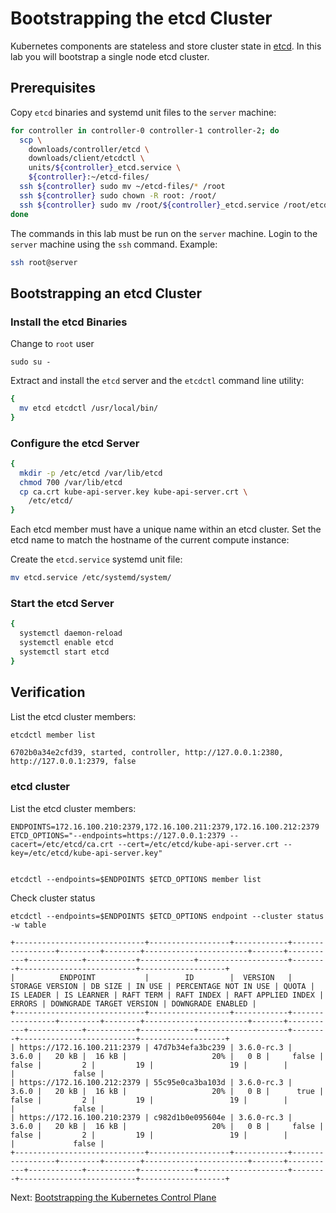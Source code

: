 # Bootstrapping the etcd Cluster

Kubernetes components are stateless and store cluster state in [etcd](https://github.com/etcd-io/etcd). In this lab you will bootstrap a single node etcd cluster.

## Prerequisites

Copy `etcd` binaries and systemd unit files to the `server` machine:

```bash
for controller in controller-0 controller-1 controller-2; do
  scp \
    downloads/controller/etcd \
    downloads/client/etcdctl \
    units/${controller}_etcd.service \
    ${controller}:~/etcd-files/
  ssh ${controller} sudo mv ~/etcd-files/* /root
  ssh ${controller} sudo chown -R root: /root/
  ssh ${controller} sudo mv /root/${controller}_etcd.service /root/etcd.service
done
```

The commands in this lab must be run on the `server` machine. Login to the `server` machine using the `ssh` command. Example:

```bash
ssh root@server
```

## Bootstrapping an etcd Cluster

### Install the etcd Binaries

Change to `root` user 
```shell
sudo su -
```

Extract and install the `etcd` server and the `etcdctl` command line utility:

```bash
{
  mv etcd etcdctl /usr/local/bin/
}
```

### Configure the etcd Server

```bash
{
  mkdir -p /etc/etcd /var/lib/etcd
  chmod 700 /var/lib/etcd
  cp ca.crt kube-api-server.key kube-api-server.crt \
    /etc/etcd/
}
```

Each etcd member must have a unique name within an etcd cluster. Set the etcd name to match the hostname of the current compute instance:

Create the `etcd.service` systemd unit file:

```bash
mv etcd.service /etc/systemd/system/
```

### Start the etcd Server

```bash
{
  systemctl daemon-reload
  systemctl enable etcd
  systemctl start etcd
}
```

## Verification

List the etcd cluster members:

```bash
etcdctl member list
```

```text
6702b0a34e2cfd39, started, controller, http://127.0.0.1:2380, http://127.0.0.1:2379, false
```

### etcd cluster

List the etcd cluster members:

```shell
ENDPOINTS=172.16.100.210:2379,172.16.100.211:2379,172.16.100.212:2379
ETCD_OPTIONS="--endpoints=https://127.0.0.1:2379 --cacert=/etc/etcd/ca.crt --cert=/etc/etcd/kube-api-server.crt --key=/etc/etcd/kube-api-server.key"


etcdctl --endpoints=$ENDPOINTS $ETCD_OPTIONS member list
```


Check cluster status
```shell
etcdctl --endpoints=$ENDPOINTS $ETCD_OPTIONS endpoint --cluster status -w table
```

```text
+-----------------------------+------------------+------------+-----------------+---------+--------+-----------------------+-------+-----------+------------+-----------+------------+--------------------+--------+--------------------------+-------------------+
|          ENDPOINT           |        ID        |  VERSION   | STORAGE VERSION | DB SIZE | IN USE | PERCENTAGE NOT IN USE | QUOTA | IS LEADER | IS LEARNER | RAFT TERM | RAFT INDEX | RAFT APPLIED INDEX | ERRORS | DOWNGRADE TARGET VERSION | DOWNGRADE ENABLED |
+-----------------------------+------------------+------------+-----------------+---------+--------+-----------------------+-------+-----------+------------+-----------+------------+--------------------+--------+--------------------------+-------------------+
| https://172.16.100.211:2379 | 47d7b34efa3bc239 | 3.6.0-rc.3 |           3.6.0 |   20 kB |  16 kB |                   20% |   0 B |     false |      false |         2 |         19 |                 19 |        |                          |             false |
| https://172.16.100.212:2379 | 55c95e0ca3ba103d | 3.6.0-rc.3 |           3.6.0 |   20 kB |  16 kB |                   20% |   0 B |      true |      false |         2 |         19 |                 19 |        |                          |             false |
| https://172.16.100.210:2379 | c982d1b0e095604e | 3.6.0-rc.3 |           3.6.0 |   20 kB |  16 kB |                   20% |   0 B |     false |      false |         2 |         19 |                 19 |        |                          |             false |
+-----------------------------+------------------+------------+-----------------+---------+--------+-----------------------+-------+-----------+------------+-----------+------------+--------------------+--------+--------------------------+-------------------+

```


Next: [Bootstrapping the Kubernetes Control Plane](08-bootstrapping-kubernetes-controllers.md)
